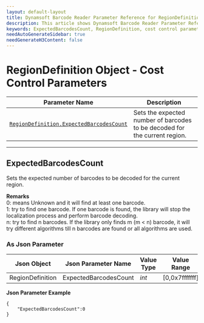 ```yaml
---
layout: default-layout
title: Dynamsoft Barcode Reader Parameter Reference for RegionDefinition Object - Cost Control Parameters
description: This article shows Dynamsoft Barcode Reader Parameter Reference for RegionDefinition Object - Cost Control Parameters.
keywords: ExpectedBarcodesCount, RegionDefinition, cost control parameters, parameter reference, parameter 
needAutoGenerateSidebar: true
needGenerateH3Content: false
---
```



# RegionDefinition Object - Cost Control Parameters

 | Parameter Name | Description |
 | -------------- | ----------- | 
 | [`RegionDefinition.ExpectedBarcodesCount`](#expectedbarcodescount) | Sets the expected number of barcodes to be decoded for the current region. |


---

## ExpectedBarcodesCount
Sets the expected number of barcodes to be decoded for the current region.

**Remarks**     
0: means Unknown and it will find at least one barcode.   
1: try to find one barcode. If one barcode is found, the library will stop the localization process and perform barcode decoding.   
n: try to find n barcodes. If the library only finds m (m < n) barcode, it will try different algorithms till n barcodes are found or all algorithms are used.   


### As Json Parameter

| Json Object |	Json Parameter Name | Value Type | Value Range | Default Value |
| ----------- | ------------------- | ---------- | ----------- | ------------- |
| RegionDefinition | ExpectedBarcodesCount | *int* | [0,0x7fffffff] | 0 |

**Json Parameter Example**   
```
{
    "ExpectedBarcodesCount":0
}

```

